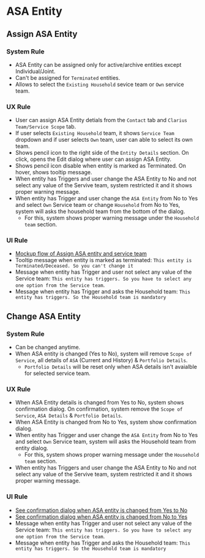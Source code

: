 # ASA Entity

## Assign ASA Entity
### System Rule
- ASA Entity can be assigned only for active/archive entities except Individual/Joint.
- Can't be assigned for `Terminated` entities.
- Allows to select the `Existing Household` sevice team or `Own` service team.

### UX Rule
- User can assign ASA Entity detials from the `Contact` tab and `Clarius Team/Service Scope` tab.
- If user selects `Existing Household` team, it shows `Service Team` dropdown and if user selects `Own` team, user can able to select its own team.
- Shows pencil icon to the right side of the `Entity Details` section. On click, opens the Edit dialog where user can assign ASA Entity.
- Shows pencil icon disable when entity is marked as Terminated. On hover, shows tooltip message.
- When entity has Triggers and user change the ASA Entity to No and not select any value of the Servive team, system restricted it and it shows proper warning message.
- When entity has Trigger and user change the `ASA Entity` from No to Yes and select `Own` Service team or change `Household` from No to Yes, system will asks the household team from the bottom of the dialog.
  - For this, system shows proper warning message under the `Household team` section.

### UI Rule
- [Mockup flow of Assign ASA entity and service team](https://drive.google.com/drive/u/0/folders/1ONhZB_gUTKdCIQ1EG0E5TdjUpGXEPf0z)
- Tooltip message when entity is marked as terminated: `This entity is Terminated/Deceased. So you can't change it`
- Message when entity has Trigger and user not select any value of the Service team: `This entity has triggers. So you have to select any one option from the Service team`.
- Message when entity has Trigger and asks the Household team: `This entity has triggers. So the Household team is mandatory`



## Change ASA Entity
### System Rule
- Can be changed anytime.
- When ASA entity is changed (Yes to No), system will remove `Scope of Service`, all details of `ASA` (Current and History) & `Portfolio Details`.
  - `Portfolio Details` will be reset only when ASA details isn't avaialble for selected service team.

### UX Rule
- When ASA Entity details is changed from Yes to No, system shows confirmation dialog. On confirmation, system remove the `Scope of Service`, `ASA Details` & `Portfolio Details`.
- When ASA Entity is changed from No to Yes, system show confirmation dialog.  
- When entity has Trigger and user change the `ASA Entity` from No to Yes and select `Own` Service team, system will asks the Household team from entity dialog.
  - For this, system shows proper warning message under the `Household team` section.
- When entity has Triggers and user change the ASA Entity to No and not select any value of the Servive team, system restricted it and it shows proper warning message.

### UI Rule
- [See confirmation dialog when ASA entity is changed from Yes to No](https://drive.google.com/file/d/16AJFjE04dv0FgE0wCSgJZSJ7eRL75TLk/view?usp=sharing)
- [See confirmation dialog when ASA entity is changed from No to Yes](https://drive.google.com/file/d/1vm4fr_DhPS6ETRTKST91QIU5UoHkUgm8/view?usp=sharing)
- Message when entity has Trigger and user not select any value of the Service team: `This entity has triggers. So you have to select any one option from the Service team`.
- Message when entity has Trigger and asks the Household team: `This entity has triggers. So the Household team is mandatory`